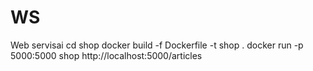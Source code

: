 # WS
Web servisai
cd shop
docker build -f Dockerfile -t shop .
docker run -p 5000:5000 shop
http://localhost:5000/articles
